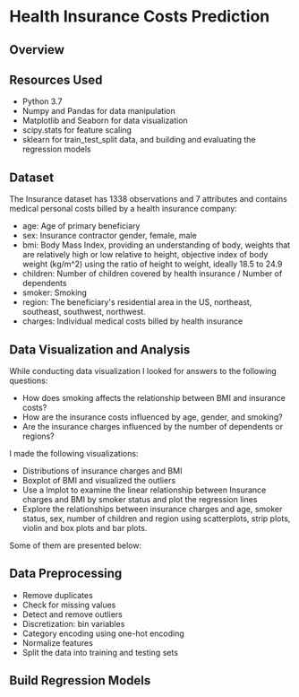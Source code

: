 # Health Insurance Costs Prediction


## Overview



## Resources Used
- Python 3.7
- Numpy and Pandas for data manipulation
- Matplotlib and Seaborn for data visualization
- scipy.stats for feature scaling
- sklearn for train_test_split data, and building and evaluating the regression models


## Dataset
The Insurance dataset has 1338 observations and 7 attributes and contains medical personal costs billed by a health insurance company:

- age: Age of primary beneficiary
- sex: Insurance contractor gender, female, male
- bmi: Body Mass Index, providing an understanding of body, weights that are relatively high or low relative to height, objective index of body weight (kg/m^2) using the ratio of height to weight, ideally 18.5 to 24.9
- children: Number of children covered by health insurance / Number of dependents
- smoker: Smoking
- region: The beneficiary's residential area in the US, northeast, southeast, southwest, northwest.
- charges: Individual medical costs billed by health insurance


## Data Visualization and Analysis
While conducting data visualization I looked for answers to the following questions:

- How does smoking affects the relationship between BMI and insurance costs?
- How are the insurance costs influenced by age, gender, and smoking?
- Are the insurance charges influenced by the number of dependents or regions?

I made the following visualizations:
- Distributions of insurance charges and BMI
- Boxplot of BMI and visualized the outliers
- Use a lmplot to examine the linear relationship between Insurance charges and BMI by smoker status and plot the regression lines
- Explore the relationships between insurance charges and age, smoker status, sex, number of children and region using scatterplots, strip plots, violin and box plots and bar plots.

Some of them are presented below:







## Data Preprocessing
- Remove duplicates
- Check for missing values
- Detect and remove outliers
- Discretization: bin variables
- Category encoding using one-hot encoding
- Normalize features
- Split the data into training and testing sets


## Build Regression Models



